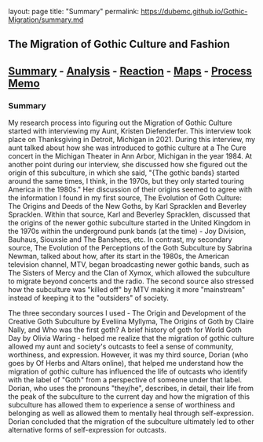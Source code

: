 layout: page
title: "Summary"
permalink: https://dubemc.github.io/Gothic-Migration/summary.md

## The Migration of Gothic Culture and Fashion
## [Summary](https://dubemc.github.io/Gothic-Migration/summary.md) - [Analysis](https://dubemc.github.io/Gothic-Migration/) - [Reaction](https://dubemc.github.io/Gothic-Migration/) - [Maps](https://dubemc.github.io/Gothic-Migration/) - [Process Memo](https://dubemc.github.io/Gothic-Migration/)

### Summary
My research process into figuring out the Migration of Gothic Culture started with interviewing my Aunt, Kristen Diefenderfer. This interview took place on Thanksgiving in Detroit, Michigan in 2021. During this interview, my aunt talked about how she was introduced to gothic culture at a The Cure concert in the Michigan Theater in Ann Arbor, Michigan in the year 1984. At another point during our interview, she discussed how she figured out the origin of this subculture, in which she said, "{The gothic bands} started around the same times, I think, in the 1970s, but they only started touring America in the 1980s." Her discussion of their origins seemed to agree with the information I found in my first source, The Evolution of Goth Culture: The Origins and Deeds of the New Goths, by Karl Spracklen and Beverley Spracklen. Within that source, Karl and Beverley Spracklen, discussed that the origins of the newer gothic subculture started in the United Kingdom in the 1970s within the underground punk bands (at the time) - Joy Division, Bauhaus, Siouxsie and The Banshees, etc. In contrast, my secondary source, The Evolution of the Perceptions of the Goth Subculture by Sabrina Newman, talked about how, after its start in the 1980s, the American television channel, MTV, began broadcasting newer gothic bands, such as The Sisters of Mercy and the Clan of Xymox, which allowed the subculture to migrate beyond concerts and the radio. The second source also stressed how the subculture was "killed off" by MTV making it more "mainstream" instead of keeping it to the "outsiders" of society. 

The three secondary sources I used - The Origin and Development of the Creative Goth Subculture by Eveliina Myllyma, The Origins of Goth by Claire Nally, and Who was the first goth? A brief history of goth for World Goth Day by Olivia Waring - helped me realize that the migration of gothic culture allowed my aunt and society's outcasts to feel a sense of community, worthiness, and expression. However, it was my third source, Dorian (who goes by Of Herbs and Altars online), that helped me understand how the migration of gothic culture has influenced the life of outcasts who identify with the label of "Goth" from a perspective of someone under that label. Dorian, who uses the pronouns "they/he", describes, in detail, their life from the peak of the subculture to the current day and how the migration of this subculture has allowed them to experience a sense of worthiness and belonging as well as allowed them to mentally heal through self-expression. Dorian concluded that the migration of the subculture ultimately led to other alternative forms of self-expression for outcasts. 
